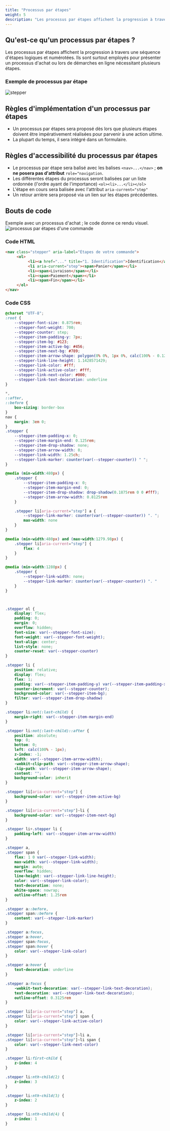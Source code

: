 ```yaml
---
title: "Processus par étapes"
weight: 5
description: "Les processus par étapes affichent la progression à travers une séquence d'étapes logiques et numérotées."
---
```


## Qu'est-ce qu'un processus par étapes ?
Les processus par étapes affichent la progression à travers une séquence d'étapes logiques et numérotées. Ils sont surtout employés pour présenter un processus d'achat ou lors de démarches en ligne nécessitant plusieurs étapes.

### Exemple de processus par étape  
![stepper](/images/stepper-exemple1.jpg)


## Règles d'implémentation d'un processus par étapes

- Un processus par étapes sera proposé dès lors que plusieurs étapes doivent être impérativement réalisées pour parvenir à une action ultime.
- La plupart du temps, il sera intégré dans un formulaire.


## Règles d'accessibilité du processus par étapes

- Le processus par étape sera balisé avec les balises `<nav>...</nav>` ; **on ne posera pas d'attribut** `role="navigation`.
- Les différentes étapes du processus seront balisées par un liste ordonnée (l'ordre ayant de l'importance) `<ol><li>...</li></ol>`
- L'étape en cours sera balisée avec l'attribut `aria-current="step"`
- Un retour arrière sera proposé via un lien sur les étapes précédentes.

## Bouts de code
Exemple avec un processus d'achat ; le code donne ce rendu visuel.
![processus par étapes d'une commande](/images/stepper-exemple2.jpg)
### Code HTML

```html
<nav class="stepper" aria-label="Étapes de votre commande">
     <ol>
          <li><a href="..." title="1. Identification">Identification</a></li>
          <li aria-current="step"><span>Panier</span></li>
          <li><span>Livraison</span></li>
          <li><span>Paiement</span></li>
          <li><span>Fin</span></li>
     </ol>
</nav>
```

### Code CSS

```css
@charset "UTF-8";
:root {
    --stepper-font-size: 0.875rem;
    --stepper-font-weight: 700;
    --stepper-counter: step;
    --stepper-item-padding-y: 7px;
    --stepper-item-bg: #123;
    --stepper-item-active-bg: #456;
    --stepper-item-next-bg: #789;
    --stepper-item-arrow-shape: polygon(0% 0%, 1px 0%, calc(100% - 0.125rem) 50%, 1px 100%, 0% 100%);
    --stepper-link-line-height: 1.1428571429;
    --stepper-link-color: #fff;
    --stepper-link-active-color: #fff;
    --stepper-link-next-color: #000;
    --stepper-link-text-decoration: underline
}

*,
::after,
::before {
    box-sizing: border-box
}
nav {
    margin: 3em 0;
}
.stepper {
    --stepper-item-padding-x: 0;
    --stepper-item-margin-end: 0.125rem;
    --stepper-item-drop-shadow: none;
    --stepper-item-arrow-width: 0;
    --stepper-link-width: 1.25ch;
    --stepper-link-marker: counter(var(--stepper-counter)) " ";
}

@media (min-width:480px) {
    .stepper {
        --stepper-item-padding-x: 0;
        --stepper-item-margin-end: 0;
        --stepper-item-drop-shadow: drop-shadow(0.1875rem 0 0 #fff);
        --stepper-item-arrow-width: 0.8125rem
    }

    .stepper li[aria-current="step"] a {
        --stepper-link-marker: counter(var(--stepper-counter)) ". ";
        max-width: none
    }
}

@media (min-width:480px) and (max-width:1279.98px) {
    .stepper li[aria-current="step"] {
        flex: 4
    }
}

@media (min-width:1280px) {
    .stepper {
        --stepper-link-width: none;
        --stepper-link-marker: counter(var(--stepper-counter)) ". "
    }
}



.stepper ol {
    display: flex;
    padding: 0;
    margin: 0;
    overflow: hidden;
    font-size: var(--stepper-font-size);
    font-weight: var(--stepper-font-weight);
    text-align: center;
    list-style: none;
    counter-reset: var(--stepper-counter)
}

.stepper li {
    position: relative;
    display: flex;
    flex: 1;
    padding: var(--stepper-item-padding-y) var(--stepper-item-padding-x);
    counter-increment: var(--stepper-counter);
    background-color: var(--stepper-item-bg);
    filter: var(--stepper-item-drop-shadow)
}

.stepper li:not(:last-child) {
    margin-right: var(--stepper-item-margin-end)
}

.stepper li:not(:last-child)::after {
    position: absolute;
    top: 0;
    bottom: 0;
    left: calc(100% - 1px);
    z-index: -1;
    width: var(--stepper-item-arrow-width);
    -webkit-clip-path: var(--stepper-item-arrow-shape);
    clip-path: var(--stepper-item-arrow-shape);
    content: "";
    background-color: inherit
}

.stepper li[aria-current="step"] {
    background-color: var(--stepper-item-active-bg)
}

.stepper li[aria-current="step"]~li {
    background-color: var(--stepper-item-next-bg)
}

.stepper li+.stepper li {
    padding-left: var(--stepper-item-arrow-width)
}

.stepper a,
.stepper span {
    flex: 1 0 var(--stepper-link-width);
    max-width: var(--stepper-link-width);
    margin: auto;
    overflow: hidden;
    line-height: var(--stepper-link-line-height);
    color: var(--stepper-link-color);
    text-decoration: none;
    white-space: nowrap;
    outline-offset: 1.25rem
}

.stepper a::before,
.stepper span::before {
    content: var(--stepper-link-marker)
}

.stepper a:focus,
.stepper a:hover,
.stepper span:focus,
.stepper span:hover {
    color: var(--stepper-link-color)
}

.stepper a:hover {
    text-decoration: underline
}

.stepper a:focus {
    -webkit-text-decoration: var(--stepper-link-text-decoration);
    text-decoration: var(--stepper-link-text-decoration);
    outline-offset: 0.3125rem
}

.stepper li[aria-current="step"] a,
.stepper li[aria-current="step"] span {
    color: var(--stepper-link-active-color)
}

.stepper li[aria-current="step"]~li a,
.stepper li[aria-current="step"]~li span {
    color: var(--stepper-link-next-color)
}

.stepper li:first-child {
    z-index: 4
}

.stepper li:nth-child(2) {
    z-index: 3
}

.stepper li:nth-child(3) {
    z-index: 2
}

.stepper li:nth-child(4) {
    z-index: 1
}
```
